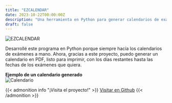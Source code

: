 ```yaml
---
title: "EZCALENDAR"
date: 2023-10-22T00:00:00Z
description: "Una herramienta en Python para generar calendarios de exámenes en PDF automáticamente."
draft: false
---
```

![EZCALENDAR](images/EZCALENDAR.png)

Desarrollé este programa en Python porque siempre hacía los calendarios de exámenes a mano. Ahora, gracias a este proyecto, puedo generar un calendario en PDF, listo para imprimir, con los días restantes hasta las fechas de los exámenes que quiera.

**Ejemplo de un calendario generado**  
![Calendario](images/calendar.png)

{{< admonition info "¡Visita el proyecto!" >}}
[Visitar en Github](https://github.com/RodrigoPerez943/EZCALENDAR)
{{< /admonition >}}



